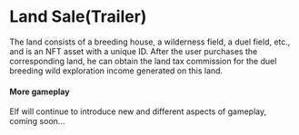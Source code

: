 # Land Sale\(Trailer\)

The land consists of a breeding house, a wilderness field, a duel field, etc., and is an NFT asset with a unique ID. After the user purchases the corresponding land, he can obtain the land tax commission for the duel breeding wild exploration income generated on this land.



#### More gameplay

Elf will continue to introduce new and different aspects of gameplay, coming soon...

